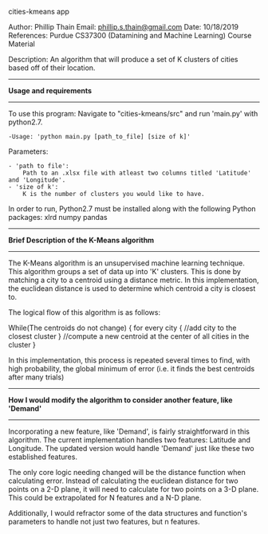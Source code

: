 cities-kmeans app

Author: Phillip Thain
Email: phillip.s.thain@gmail.com
Date: 10/18/2019
References: Purdue CS37300 (Datamining and Machine Learning) Course Material


Description:
    An algorithm that will produce a set of K clusters of cities based
    off of their location.

**************************
**Usage and requirements**
**************************

To use this program:
  Navigate to "cities-kmeans/src" and run 'main.py' with python2.7.

    -Usage: 'python main.py [path_to_file] [size of k]'

  Parameters:
      
    - 'path to file':
        Path to an .xlsx file with atleast two columns titled 'Latitude' and 'Longitude'.
    - 'size of k':
        K is the number of clusters you would like to have.

In order to run, Python2.7 must be installed along with the following Python packages:
  xlrd
  numpy
  pandas

**********************************************
**Brief Description of the K-Means algorithm**
**********************************************

The K-Means algorithm is an unsupervised machine learning technique.
This algorithm groups a set of data up into 'K' clusters.
This is done by matching a city to a centroid using a distance metric. In this implementation, the euclidean distance is used to determine which centroid a city is closest to.

The logical flow of this algorithm is as follows:

While(The centroids do not change) {
  for every city {
    //add city to the closest cluster
  }
  //compute a new centroid at the center of all cities in the cluster
}

In this implementation, this process is repeated several times to find, with high probability, the global minimum of error (i.e. it finds the best centroids after many trials)


*******************************************************************************
**How I would modify the algorithm to consider another feature, like 'Demand'**
*******************************************************************************

Incorporating a new feature, like 'Demand', is fairly straightforward in this algorithm. The current implementation handles two features: Latitude and Longitude. The updated version would handle 'Demand' just like these two established features.

The only core logic needing changed will be the distance function when calculating error. Instead of calculating the euclidean distance for two points on a 2-D plane, it will need to calculate for two points on a 3-D plane. This could be extrapolated for N features and a N-D plane.

Additionally, I would refractor some of the data structures and function's parameters to handle not just two features, but n features.
